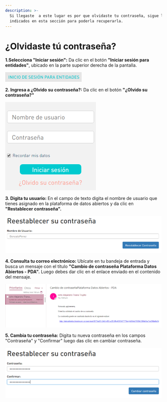 ```yaml
---
description: >-
  Si llegaste  a este lugar es por que olvidaste tu contraseña, sigue los pasos
  indicados en esta sección para poderla recuperarla.
---
```


# ¿Olvidaste tú contraseña?

**1.Selecciona "Iniciar sesión":** Da clic en el botón **"Iniciar sesión para entidades"**, ubicado en la parte superior derecha de la pantalla.

![](../../.gitbook/assets/image%20%28126%29.png)

**2. Ingresa a ¿Olvido su contraseña?:** Da clic en el botón **"¿Olvido su contraseña?"**

![](../../.gitbook/assets/image%20%2896%29.png)

**3. Digita tu usuario:** En el campo de texto digita el nombre de usuario que tienes asignado en la plataforma de datos abiertos y da clic en **"Restablecer contraseña".**

![](../../.gitbook/assets/image%20%28132%29.png)

**4. Consulta tu correo electrónico:** Ubícate en tu bandeja de entrada y busca un mensaje con el título **"Cambio de contraseña Plataforma Datos Abiertos - PDA".** Luego debes dar clic en el enlace enviado en el contenido del mensaje.

![](../../.gitbook/assets/image%20%2823%29.png)

**5. Cambia tu contraseña:** Digita tu nueva contraseña en los campos "Contraseña" y "Confirmar" luego das clic en cambiar contraseña.

![](../../.gitbook/assets/image%20%2897%29.png)

